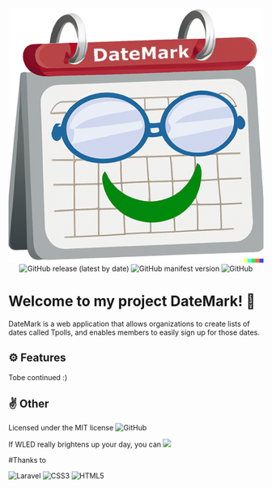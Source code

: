 <p align="center">
  <img src="/images/DateMark-logo-normal.png"><br />
  <img alt="GitHub release (latest by date)" src="https://img.shields.io/github/v/release/elMuscle/DateMark">
  <img alt="GitHub manifest version" src="https://img.shields.io/github/manifest-json/v/elMuscle/DateMark">
  <img alt="GitHub" src="https://img.shields.io/github/license/elMuscle/DateMark">
</p>

# Welcome to my project DateMark! 📆
DateMark is a web application that allows organizations to create lists of dates called Tpolls, and enables members to easily sign up for those dates.

## ⚙️ Features
Tobe continued :)

## ✌️ Other

Licensed under the MIT license
![GitHub](https://img.shields.io/github/license/elMuscle/DateMark)
<!-- Credits [here]()! -->  

If WLED really brightens up your day, you can [![](https://img.shields.io/badge/send%20me%20a%20small%20gift-paypal-blue.svg?style=flat-square)](https://paypal.me/lukaskubica)


#Thanks to

![Laravel](https://img.shields.io/badge/laravel-%23FF2D20.svg?style=for-the-badge&logo=laravel&logoColor=white)
![CSS3](https://img.shields.io/badge/css3-%231572B6.svg?style=for-the-badge&logo=css3&logoColor=white)
![HTML5](https://img.shields.io/badge/html5-%23E34F26.svg?style=for-the-badge&logo=html5&logoColor=white)
